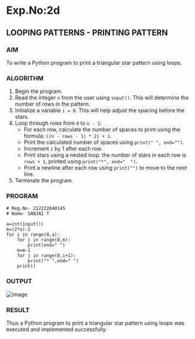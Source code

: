 # Exp.No:2d
## LOOPING PATTERNS - PRINTING PATTERN

### AIM  
To write a Python program to print a triangular star pattern using loops.

### ALGORITHM

1. Begin the program.  
2. Read the integer `n` from the user using `input()`. This will determine the number of rows in the pattern.  
3. Initialize a variable `i = 0`. This will help adjust the spacing before the stars.  
4. Loop through rows from `0` to `n - 1`:  
   - For each row, calculate the number of spaces to print using the formula: `((n - rows - 1) * 2) + i`.  
   - Print the calculated number of spaces using `print(" ", end="")`.  
   - Increment `i` by 1 after each row.  
   - Print stars using a nested loop: the number of stars in each row is `rows + 1`, printed using `print("*", end="  ")`.  
   - Print a newline after each row using `print("")` to move to the next line.  
5. Terminate the program.


### PROGRAM
```
# Reg.No- 212222040145
# Name- SANJAI T

a=int(input())
m=(2*a)-2
for i in range(0,a):
    for j in range(0,m):
        print(end=" ")
    m=m-1
    for j in range(0,i+1):
        print("* ",end=" ")
    print()

```

### OUTPUT

![image](https://github.com/user-attachments/assets/bd283f1a-78d8-4c70-82c5-b22ece807559)

### RESULT

Thus a Python program to print a triangular star pattern using loops was executed and implemented successfully.

